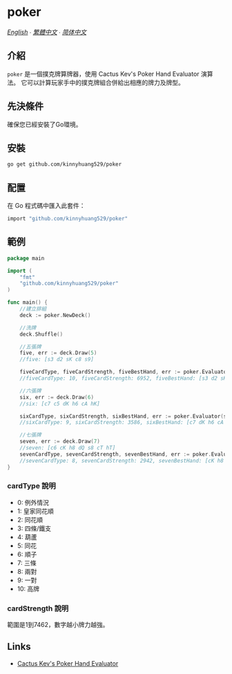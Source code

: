 # poker

*[English](README.md) ∙ [繁體中文](README_zh-tw.md) ∙ [简体中文](README_zh-cn.md)*

## 介紹
`poker` 是一個撲克牌算牌器，使用 Cactus Kev's Poker Hand Evaluator 演算法。 它可以計算玩家手中的撲克牌組合併給出相應的牌力及牌型。

## 先決條件
確保您已經安裝了Go環境。

## 安裝
```bash
go get github.com/kinnyhuang529/poker
```

## 配置
在 Go 程式碼中匯入此套件：
```bash
import "github.com/kinnyhuang529/poker"
```

## 範例
```go
package main

import (
	"fmt"
	"github.com/kinnyhuang529/poker"
)

func main() {
	//建立排組
	deck := poker.NewDeck()

	//洗牌
	deck.Shuffle()

	//五張牌
	five, err := deck.Draw(5)
	//five: [s3 d2 sK c8 s9]

	fiveCardType, fiveCardStrength, fiveBestHand, err := poker.Evaluator(five)
	//fiveCardType: 10, fiveCardStrength: 6952, fiveBestHand: [s3 d2 sK c8 s9]

	//六張牌
	six, err := deck.Draw(6)
	//six: [c7 c5 dK h6 cA hK]

	sixCardType, sixCardStrength, sixBestHand, err := poker.Evaluator(six)
	//sixCardType: 9, sixCardStrength: 3586, sixBestHand: [c7 dK h6 cA hK]

	//七張牌
	seven, err := deck.Draw(7)
	//seven: [c6 cK h8 dQ s8 cT hT]
	sevenCardType, sevenCardStrength, sevenBestHand, err := poker.Evaluator(seven)
	//sevenCardType: 8, sevenCardStrength: 2942, sevenBestHand: [cK h8 s8 cT hT]
}
```
### cardType 說明

- 0: 例外情況
- 1: 皇家同花順
- 2: 同花順
- 3: 四條/鐵支
- 4: 葫蘆
- 5: 同花
- 6: 順子
- 7: 三條
- 8: 兩對
- 9: 一對
- 10: 高牌

### cardStrength 說明
範圍是1到7462，數字越小牌力越強。

## Links
- [Cactus Kev's Poker Hand Evaluator](https://suffe.cool/poker/evaluator.html)